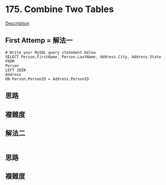 # 175. Combine Two Tables 

[Description](https://leetcode.com/problems/combine-two-tables/description/)

## First Attemp = 解法一
```MySQL
# Write your MySQL query statement below
SELECT Person.FirstName, Person.LastName, Address.City, Address.State
FROM
Person
LEFT JOIN
Address
ON Person.PersonID = Address.PersonID
```

## 思路

## 複雜度

## 解法二
```C++
```
## 思路

## 複雜度